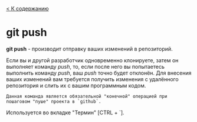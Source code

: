 [< К содержанию](../readme.md)

# git push

__git push__ - производит отправку ваших изменений в репозиторий.

 Если вы и другой разработчик одновременно клонируете, затем он выполняет команду *push*, то, если после него вы попытаетесь выполнить команду *push*, ваш *push* точно будет отклонён. Для внесения ваших изменений вам требуется получить изменения с удалённого репозитория и слить их с вашим программным кодом.

```
Данная команда является обязательной "конечной" операцией при пошаговом "пуше" проекта в `github`. 
```


Используется во вкладке  "Термин" [CTRL + `].